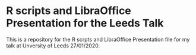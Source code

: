 # R scripts and LibraOffice Presentation for the Leeds Talk

This is a repository for the R scrpts and LibraOffice Presentation file for my 
talk at Unversity of Leeds 27/01/2020.

